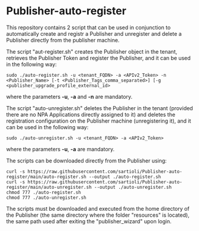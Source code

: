 # Publisher-auto-register

This repository contains 2 script that can be used in conjunction to automatically create and registr a Publisher and unregister and delete a Publisher directly from the publisher machine.

The script "aut-register.sh" creates the Publisher object in the tenant, retrieves the Publisher Token and register the Publisher, and it can be used in the following way:
```
sudo ./auto-register.sh -u <tenant_FQDN> -a <APIv2_Token> -n <Publisher_Name> [-t <Publisher_Tags_comma_separated>] [-g <publisher_upgrade_profile_external_id>
```
where the parameters **-u**, **-a** and **-n** are mandatory.

The script "auto-unregister.sh" deletes the Publisher in the tenant (provided there are no NPA Applications directly assigned to it) and deletes the registration configuration on the Publisher machine (unregistering it), and it can be used in the following way:
```
sudo ./auto-unregister.sh -u <tenant_FQDN> -a <APIv2_Token>
```
where the parameters **-u**, **-a** are mandatory.

The scripts can be downloaded directly from the Publisher using:
```
curl -s https://raw.githubusercontent.com/sartioli/Publisher-auto-register/main/auto-register.sh --output ./auto-register.sh
curl -s https://raw.githubusercontent.com/sartioli/Publisher-auto-register/main/auto-unregister.sh --output ./auto-unregister.sh
chmod 777 ./auto-register.sh
chmod 777 ./auto-unregister.sh
```
The scripts must be downloaded and executed from the home directory of the Publisher (the same directory where the folder "resources" is located), the same path used after exiting the "publisher_wizard" upon login. 
